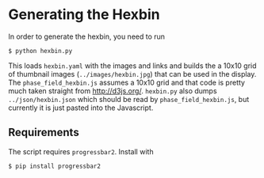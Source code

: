# Generating the Hexbin

In order to generate the hexbin, you need to run

    $ python hexbin.py

This loads `hexbin.yaml` with the images and links and builds the a
10x10 grid of thumbnail images (`../images/hexbin.jpg`) that can be
used in the display. The `phase_field_hexbin.js` assumes a 10x10 grid
and that code is pretty much taken straight from
http://d3js.org/. `hexbin.py` also dumps `../json/hexbin.json` which
should be read by `phase_field_hexbin.js`, but currently it is just
pasted into the Javascript.

## Requirements

The script requires `progressbar2`. Install with

    $ pip install progressbar2
